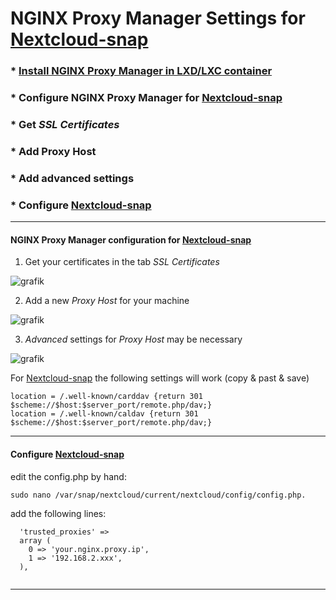# NGINX Proxy Manager Settings for [Nextcloud-snap](https://github.com/nextcloud-snap/nextcloud-snap)

### * [Install NGINX Proxy Manager in LXD/LXC container](https://github.com/scubamuc/scubamuc.github.io/blob/scubamuc/wiki-md/LXD-LXC-NGINX_Proxy_Manager.md)
### * Configure NGINX Proxy Manager for [Nextcloud-snap](https://github.com/nextcloud-snap/nextcloud-snap)
### * Get *SSL Certificates*
### * Add Proxy Host
### * Add advanced settings
### * Configure [Nextcloud-snap](https://github.com/nextcloud-snap/nextcloud-snap)


----

#### NGINX Proxy Manager configuration for [Nextcloud-snap](https://github.com/nextcloud-snap/nextcloud-snap)

1. Get your certificates in the tab *SSL Certificates*

![grafik](https://user-images.githubusercontent.com/54933878/203948256-a7d0a63d-a5a8-4317-bc0d-a352237cbd20.png)

2. Add a new *Proxy Host* for your machine

![grafik](https://user-images.githubusercontent.com/54933878/203948648-ce03c4a9-22d5-498c-8a05-82ea62778156.png)

3. *Advanced* settings for *Proxy Host* may be necessary

![grafik](https://user-images.githubusercontent.com/54933878/208299781-930c748e-d411-42a4-811e-f2ccc4fa41b6.png)

For [Nextcloud-snap](https://github.com/nextcloud-snap/nextcloud-snap) the following settings will work (copy & past & save)

```
location = /.well-known/carddav {return 301 $scheme://$host:$server_port/remote.php/dav;}
location = /.well-known/caldav {return 301 $scheme://$host:$server_port/remote.php/dav;}
```
----
#### Configure [Nextcloud-snap](https://github.com/nextcloud-snap/nextcloud-snap)

edit the config.php by hand:

```
sudo nano /var/snap/nextcloud/current/nextcloud/config/config.php. 
```
add the following lines:

```
  'trusted_proxies' => 
  array (
    0 => 'your.nginx.proxy.ip',
    1 => '192.168.2.xxx',
  ),
  
```
----
